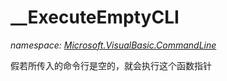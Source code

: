 ﻿# __ExecuteEmptyCLI
_namespace: [Microsoft.VisualBasic.CommandLine](./index.md)_

假若所传入的命令行是空的，就会执行这个函数指针




